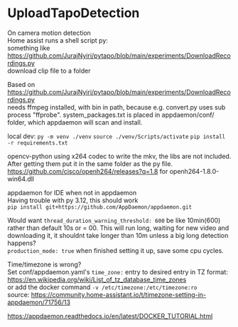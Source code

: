 # UploadTapoDetection

On camera motion detection  
Home assist runs a shell script py:  
something like https://github.com/JurajNyiri/pytapo/blob/main/experiments/DownloadRecordings.py  
download clip file to a folder  

Based on https://github.com/JurajNyiri/pytapo/blob/main/experiments/DownloadRecordings.py  
needs ffmpeg installed, with bin in path, because e.g. convert.py uses sub process "ffprobe". system_packages.txt is placed in appdaemon/conf/ folder, which appdaemon will scan and install.

local dev:
`py -m venv ./venv`
`source ./venv/Scripts/activate`
`pip install -r requirements.txt`

opencv-python using x264 codec to write the mkv, the libs are not included. After getting them put it in the same folder as the py file.  
https://github.com/cisco/openh264/releases?q=1.8 for openh264-1.8.0-win64.dll  

appdaemon for IDE when not in appdaemon  
Having trouble with py 3.12, this should work  
`pip install git+https://github.com/AppDaemon/appdaemon.git`

Would want `thread_duration_warning_threshold: 600` be like 10min(600) rather than default 10s or = 00. This will run long, waiting for new video and downloading it, it shouldnt take longer than 10m unless a big long detection happens?  
`production_mode: true` when finished setting it up, save some cpu cycles.

Time/timezone is wrong?  
Set conf/appdaemon.yaml's `time_zone:` entry to desired entry in TZ format:  
https://en.wikipedia.org/wiki/List_of_tz_database_time_zones  
or add the docker command `-v /etc/timezone:/etc/timezone:ro`  
source: https://community.home-assistant.io/t/timezone-setting-in-appdaemon/71756/13

https://appdaemon.readthedocs.io/en/latest/DOCKER_TUTORIAL.html

